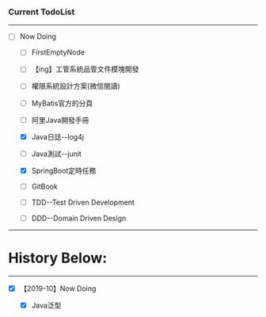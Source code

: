 ### Current TodoList

****

* [ ] Now Doing
  
  * [ ] FirstEmptyNode
  - [ ] 【ing】工管系統品管文件模塊開發
  
  - [ ] 權限系統設計方案(微信閱讀)
  
  - [ ] MyBatis官方的分頁
  
  - [ ] 阿里Java開發手冊
  * [x] Java日誌--log4j
  - [ ] Java測試--junit
  
  - [x] SpringBoot定時任務
  
  - [ ] GitBook
  
  - [ ] TDD--Test Driven Development
  
  - [ ] DDD--Domain Driven Design

****

# History Below:

****

* [x] 【2019-10】Now Doing
  
  * [x] Java泛型
